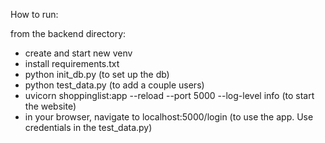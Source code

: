 How to run: 

from the backend directory:
- create and start new venv
- install requirements.txt
- python init_db.py (to set up the db)
- python test_data.py (to add a couple users)
- uvicorn shoppinglist:app --reload --port 5000 --log-level info   (to start the website)
- in your browser, navigate to localhost:5000/login (to use the app. Use credentials in the test_data.py)

